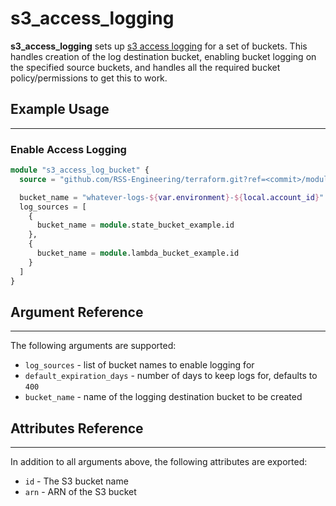 # s3_access_logging

**s3_access_logging** sets up [s3 access logging](https://docs.aws.amazon.com/AmazonS3/latest/userguide/enable-server-access-logging.html) for a set of buckets. This handles creation of the log destination bucket, enabling bucket logging on the specified source buckets, and handles all the required bucket policy/permissions to get this to work.

## Example Usage

---

### Enable Access Logging

```terraform
module "s3_access_log_bucket" {
  source = "github.com/RSS-Engineering/terraform.git?ref=<commit>/modules/s3_access_logging"

  bucket_name = "whatever-logs-${var.environment}-${local.account_id}"
  log_sources = [
    {
      bucket_name = module.state_bucket_example.id
    },
    {
      bucket_name = module.lambda_bucket_example.id
    }
  ]
}
```

## Argument Reference

---

The following arguments are supported:

- `log_sources` - list of bucket names to enable logging for
- `default_expiration_days` - number of days to keep logs for, defaults to `400`
- `bucket_name` - name of the logging destination bucket to be created

## Attributes Reference

---

In addition to all arguments above, the following attributes are exported:

- `id` - The S3 bucket name
- `arn` - ARN of the S3 bucket
